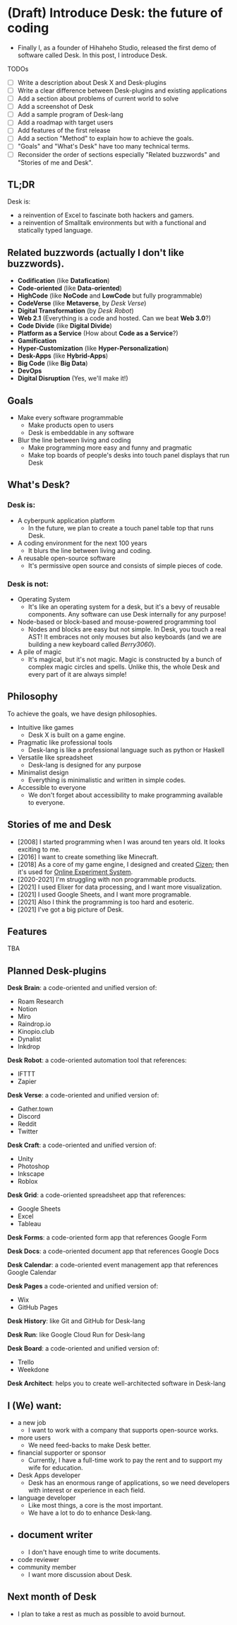 # (Draft) Introduce Desk: the future of coding

- Finally I, as a founder of Hihaheho Studio, released the first demo of software called Desk. In this post, I introduce Desk.

TODOs
- [ ] Write a description about Desk X and Desk-plugins
- [ ] Write a clear difference between Desk-plugins and existing applications
- [ ] Add a section about problems of current world to solve
- [ ] Add a screenshot of Desk
- [ ] Add a sample program of Desk-lang
- [ ] Add a roadmap with target users
- [ ] Add features of the first release
- [ ] Add a section "Method" to explain how to achieve the goals.
- [ ] "Goals" and "What's Desk" have too many technical terms.
- [ ] Reconsider the order of sections especially "Related buzzwords" and "Stories of me and Desk".

## TL;DR

Desk is:
- a reinvention of Excel to fascinate both hackers and gamers.
- a reinvention of Smalltalk environments but with a functional and statically typed language.

## Related buzzwords (actually I don't like buzzwords).

- **Codification** (like **Datafication**)
- **Code-oriented** (like **Data-oriented**)
- **HighCode** (like **NoCode** and **LowCode** but fully programmable)
- **CodeVerse** (like **Metaverse**, by *Desk Verse*)
- **Digital Transformation** (by *Desk Robot*)
- **Web 2.1** (Everything is a code and hosted. Can we beat **Web 3.0**?)
- **Code Divide** (like **Digital Divide**)
- **Platform as a Service** (How about **Code as a Service**?)
- **Gamification**
- **Hyper-Customization** (like **Hyper-Personalization**)
- **Desk-Apps** (like **Hybrid-Apps**)
- **Big Code** (like **Big Data**)
- **DevOps**
- **Digital Disruption** (Yes, we'll make it!)

## Goals

- Make every software programmable
  - Make products open to users
  - Desk is embeddable in any software
- Blur the line between living and coding
  - Make programming more easy and funny and pragmatic
  - Make top boards of people's desks into touch panel displays that run Desk

## What's Desk?

### Desk is:

- A cyberpunk application platform
	- In the future, we plan to create a touch panel table top that runs Desk.
- A coding environment for the next 100 years
	- It blurs the line between living and coding.
- A reusable open-source software
	- It's permissive open source and consists of simple pieces of code.

### Desk is not:

- Operating System
	- It's like an operating system for a desk, but it's a bevy of reusable components. Any software can use Desk internally for any purpose!
- Node-based or block-based and mouse-powered programming tool
	- Nodes and blocks are easy but not simple. In Desk, you touch a real AST! It embraces not only mouses but also keyboards (and we are building a new keyboard called *Berry3060*).
- A pile of magic
	- It's magical, but it's not magic. Magic is constructed by a bunch of complex magic circles and spells. Unlike this, the whole Desk and every part of it are always simple!

## Philosophy

To achieve the goals, we have design philosophies.

- Intuitive like games
  - Desk X is built on a game engine.
- Pragmatic like professional tools
  - Desk-lang is like a professional language such as python or Haskell
- Versatile like spreadsheet
  - Desk-lang is designed for any purpose
- Minimalist design
  - Everything is minimalistic and written in simple codes.
- Accessible to everyone
  - We don't forget about accessibility to make programming available to everyone.

## Stories of me and Desk

- [2008] I started programming when I was around ten years old. It looks exciting to me.
- [2016] I want to create something like Minecraft.
- [2018] As a core of my game engine, I designed and created [Cizen](https://github.com/Hihaheho/Cizen); then it's used for [Online Experiment System](https://xee.jp).
- [2020-2021] I'm struggling with non programmable products.
- [2021] I used Elixer for data processing, and I want more visualization.
- [2021] I used Google Sheets, and I want more programable.
- [2021] Also I think the programming is too hard and esoteric.
- [2021] I've got a big picture of Desk.

## Features

TBA

## Planned Desk-plugins

**Desk Brain**: a code-oriented and unified version of:
  - Roam Research
  - Notion
  - Miro
  - Raindrop.io
  - Kinopio.club
  - Dynalist
  - Inkdrop

**Desk Robot**: a code-oriented automation tool that references:
  - IFTTT
  - Zapier

**Desk Verse**: a code-oriented and unified version of:
  - Gather.town
  - Discord
  - Reddit
  - Twitter

**Desk Craft**: a code-oriented and unified version of:
  - Unity
  - Photoshop
  - Inkscape
  - Roblox

**Desk Grid**: a code-oriented spreadsheet app that references:
  - Google Sheets
  - Excel
  - Tableau

**Desk Forms**: a code-oriented form app that references Google Form

**Desk Docs**: a code-oriented document app that references Google Docs

**Desk Calendar**: a code-oriented event management app that references Google Calendar

**Desk Pages** a code-oriented and unified version of:
  - Wix
  - GitHub Pages

**Desk History**: like Git and GitHub for Desk-lang

**Desk Run**: like Google Cloud Run for Desk-lang

**Desk Board**: a code-oriented and unified version of:
  - Trello
  - Weekdone

**Desk Architect**: helps you to create well-architected software in Desk-lang

## I (We) want:

- a new job
  - I want to work with a company that supports open-source works.
- more users
  - We need feed-backs to make Desk better.
- financial supporter or sponsor
  - Currently, I have a full-time work to pay the rent and to support my wife for education.
- Desk Apps developer
  - Desk has an enormous range of applications, so we need developers with interest or experience in each field.
- language developer
  - Like most things, a core is the most important.
  - We have a lot to do to enhance Desk-lang.
- document writer
  -
  - I don't have enough time to write documents.
- code reviewer
- community member
  - I want more discussion about Desk.

## Next month of Desk
- I plan to take a rest as much as possible to avoid burnout.
